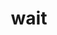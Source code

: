 ---
category: 4-letters
denotation: null
name: wait
reference_link: https://www.etymonline.com/word/wait
root_language: null
root_name: null
title: wait
type: free
word_sums:
- respelling: wait
  sum: 'Wait + '
---